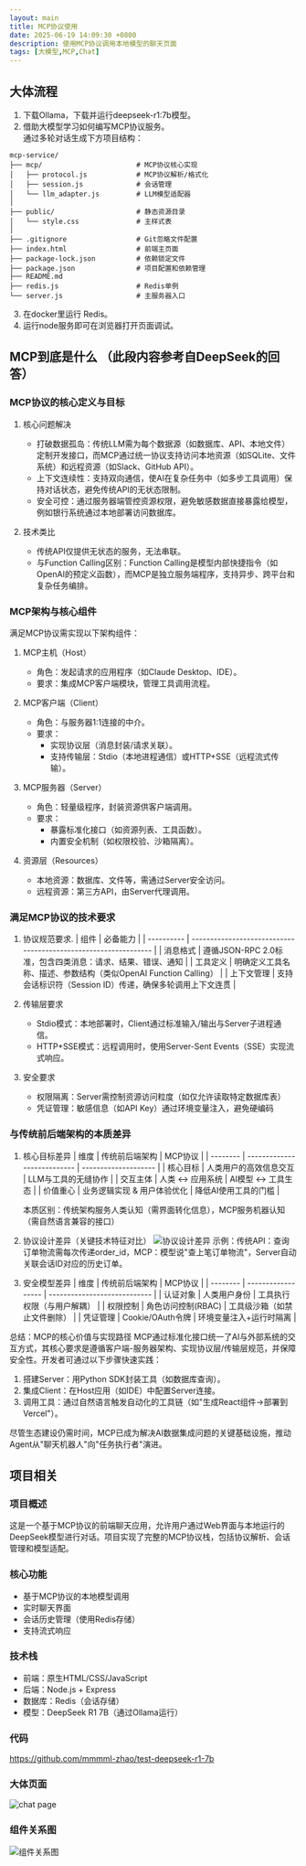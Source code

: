 ```yaml
---
layout: main
title: MCP协议使用
date: 2025-06-19 14:09:30 +0800
description: 使用MCP协议调用本地模型的聊天页面
tags: [大模型,MCP,Chat]
---
```


## 大体流程
1. 下载Ollama，下载并运行deepseek-r1:7b模型。
2. 借助大模型学习如何编写MCP协议服务。  
通过多轮对话生成下方项目结构：
```
mcp-service/
├── mcp/                       # MCP协议核心实现
│   ├── protocol.js            # MCP协议解析/格式化
│   ├── session.js             # 会话管理
│   └── llm_adapter.js         # LLM模型适配器
│
├── public/                    # 静态资源目录
│   └── style.css              # 主样式表
│
├── .gitignore                 # Git忽略文件配置
├── index.html                 # 前端主页面
├── package-lock.json          # 依赖锁定文件
├── package.json               # 项目配置和依赖管理
├── README.md   
├── redis.js                   # Redis单例
└── server.js                  # 主服务器入口
```
3. 在docker里运行 Redis。
4. 运行node服务即可在浏览器打开页面调试。

## MCP到底是什么 （此段内容参考自DeepSeek的回答）

### MCP协议的核心定义与目标
1. 核心问题解决
   - 打破数据孤岛：传统LLM需为每个数据源（如数据库、API、本地文件）定制开发接口，而MCP通过统一协议支持访问本地资源（如SQLite、文件系统）和远程资源（如Slack、GitHub API）。
   - 上下文连续性：支持双向通信，使AI在复杂任务中（如多步工具调用）保持对话状态，避免传统API的无状态限制。
   - 安全可控：通过服务器端管控资源权限，避免敏感数据直接暴露给模型，例如银行系统通过本地部署访问数据库。
  
2. 技术类比
   - 传统API仅提供无状态的服务，无法串联。
   - 与Function Calling区别：Function Calling是模型内部快捷指令（如OpenAI的预定义函数），而MCP是独立服务端程序，支持异步、跨平台和复杂任务编排。

### MCP架构与核心组件
满足MCP协议需实现以下架构组件：

1. MCP主机（Host）   
   - 角色：发起请求的应用程序（如Claude Desktop、IDE）。  
   - 要求：集成MCP客户端模块，管理工具调用流程。

2. MCP客户端（Client）  
   - 角色：与服务器1:1连接的中介。  
   - 要求：  
     * 实现协议层（消息封装/请求关联）。
     * 支持传输层：Stdio（本地进程通信）或HTTP+SSE（远程流式传输）。

3. MCP服务器（Server）
   - 角色：轻量级程序，封装资源供客户端调用。
   - 要求：
     * 暴露标准化接口（如资源列表、工具函数）。
     * 内置安全机制（如权限校验、沙箱隔离）。

4. 资源层（Resources）
   - 本地资源：数据库、文件等，需通过Server安全访问。
   - 远程资源：第三方API，由Server代理调用。

### 满足MCP协议的技术要求
1. 协议规范要求. 
    | 组件       | 必备能力                                                        |
    | ---------- | --------------------------------------------------------------- |
    | 消息格式   | 遵循JSON-RPC 2.0标准，包含四类消息：请求、结果、错误、通知      |
    | 工具定义   | 明确定义工具名称、描述、参数结构（类似OpenAI Function Calling） |
    | 上下文管理 | 支持会话标识符（Session ID）传递，确保多轮调用上下文连贯        |

2. 传输层要求
   - Stdio模式：本地部署时，Client通过标准输入/输出与Server子进程通信。
   - HTTP+SSE模式：远程调用时，使用Server-Sent Events（SSE）实现流式响应。
  
3. 安全要求
   - 权限隔离：Server需控制资源访问粒度（如仅允许读取特定数据库表）
   - 凭证管理：敏感信息（如API Key）通过环境变量注入，避免硬编码

### 与传统前后端架构的本质差异
1. 核心目标差异
   | 维度     | 传统前后端架构              | MCP协议              |
   | -------- | --------------------------- | -------------------- |
   | 核心目标 | 人类用户的高效信息交互      | LLM与工具的无缝协作  |
   | 交互主体 | 人类 ↔ 应用系统             | AI模型 ↔ 工具生态    |
   | 价值重心 | 业务逻辑实现 & 用户体验优化 | 降低AI使用工具的门槛 |
    
    本质区别：传统架构服务人类认知（需界面转化信息），MCP服务机器认知（需自然语言兼容的接口）
2. 协议设计差异（关键技术特征对比）
   ![协议设计差异](../assets/img/2025-06-19/协议设计差异.png)
   示例：传统API：查询订单物流需每次传递order_id，MCP：模型说"查上笔订单物流"，Server自动关联会话ID对应的历史订单。
3. 安全模型差异
   | 维度     | 传统前后端架构     | MCP协议                      |
   | -------- | ------------------ | ---------------------------- |
   | 认证对象 | 人类用户身份       | 工具执行权限（与用户解耦）   |
   | 权限控制 | 角色访问控制(RBAC) | 工具级沙箱（如禁止文件删除） |
   | 凭证管理 | Cookie/OAuth令牌   | 环境变量注入+运行时隔离      |



总结：MCP的核心价值与实现路径
MCP通过标准化接口统一了AI与外部系统的交互方式，其核心要求是遵循客户端-服务器架构、实现协议层/传输层规范，并保障安全性。开发者可通过以下步骤快速实践：  

1. 搭建Server：用Python SDK封装工具（如数据库查询）。  
2. 集成Client：在Host应用（如IDE）中配置Server连接。  
3. 调用工具：通过自然语言触发自动化的工具链（如"生成React组件→部署到Vercel"）。  

尽管生态建设仍需时间，MCP已成为解决AI数据集成问题的关键基础设施，推动Agent从"聊天机器人"向"任务执行者"演进。

## 项目相关

### 项目概述
这是一个基于MCP协议的前端聊天应用，允许用户通过Web界面与本地运行的DeepSeek模型进行对话。项目实现了完整的MCP协议栈，包括协议解析、会话管理和模型适配。

### 核心功能
- 基于MCP协议的本地模型调用
- 实时聊天界面
- 会话历史管理（使用Redis存储）
- 支持流式响应

### 技术栈
- 前端：原生HTML/CSS/JavaScript
- 后端：Node.js + Express
- 数据库：Redis（会话存储）
- 模型：DeepSeek R1 7B（通过Ollama运行）

### 代码 
https://github.com/mmmml-zhao/test-deepseek-r1-7b

### 大体页面
![chat page](../assets/img/2025-06-19/会话页面.png)

### 组件关系图
![组件关系图](../assets/img/2025-06-19/组件关系图.png)